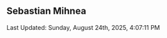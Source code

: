 <h2>Sebastian Mihnea</h2>

<!--RECENT_ACTIVITY:start-->
<!--RECENT_ACTIVITY:end-->
<!--RECENT_ACTIVITY:last_update-->
Last Updated: Sunday, August 24th, 2025, 4:07:11 PM
<!--RECENT_ACTIVITY:last_update_end-->

<!---LOL-STATS-START-HERE--->
<!---LOL-STATS-END-HERE--->
